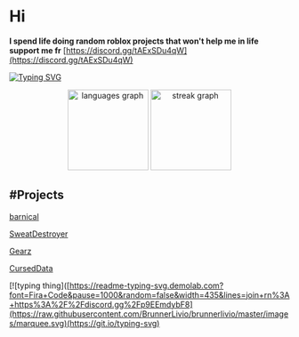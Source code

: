 # Hi
**I spend life doing random roblox projects that won't help me in life support me fr** [https://discord.gg/tAExSDu4qW](https://discord.gg/tAExSDu4qW)

[![Typing SVG](https://readme-typing-svg.demolab.com?font=Fira+Code&pause=1000&random=false&width=435&lines=join+rn%3A+https%3A%2F%2Fdiscord.gg%2Fp9EEmdybF8)](https://git.io/typing-svg)

<div align="center">
  <img src="https://github-readme-stats.vercel.app/api/top-langs?username=Tropxzz&locale=en&hide_title=false&layout=compact&card_width=320&langs_count=5&theme=dark&hide_border=true&order=2&custom_title=Languages" height="145" alt="languages graph"  />
  <img src="https://streak-stats.demolab.com?user=Tropxzz&locale=en&mode=weekly&theme=dark&hide_border=true&border_radius=5&date_format=M j[, Y]&order=3" height="145" alt="streak graph"  />
</div>

#Projects
------------------
[barnical](https://barnical.github.io/)

[SweatDestroyer](https://github.com/Tropxzz/SweatDestroyer)

[Gearz](https://github.com/Tropxzz/GEARZ-)

[CursedData](https://github.com/Tropxzz/CursedData)

[![typing thing]([https://readme-typing-svg.demolab.com?font=Fira+Code&pause=1000&random=false&width=435&lines=join+rn%3A+https%3A%2F%2Fdiscord.gg%2Fp9EEmdybF8](https://raw.githubusercontent.com/BrunnerLivio/brunnerlivio/master/images/marquee.svg)(https://git.io/typing-svg)
